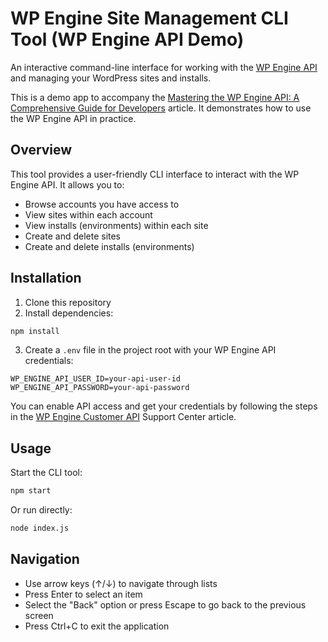 # WP Engine Site Management CLI Tool (WP Engine API Demo)

An interactive command-line interface for working with the [WP Engine API](https://wpengineapi.com/) and managing your WordPress sites and installs.

This is a demo app to accompany the [Mastering the WP Engine API: A Comprehensive Guide for Developers](https://wpengine.com/builders/mastering-the-wp-engine-api-a-comprehensive-guide-for-developers/) article. It demonstrates how to use the WP Engine API in practice.

## Overview

This tool provides a user-friendly CLI interface to interact with the WP Engine API. It allows you to:

- Browse accounts you have access to
- View sites within each account
- View installs (environments) within each site
- Create and delete sites
- Create and delete installs (environments)

## Installation

1. Clone this repository
2. Install dependencies:

```bash
npm install
```

3. Create a `.env` file in the project root with your WP Engine API credentials:

```
WP_ENGINE_API_USER_ID=your-api-user-id
WP_ENGINE_API_PASSWORD=your-api-password
```

You can enable API access and get your credentials by following the steps in the [WP Engine Customer API](https://wpengine.com/support/enabling-wp-engine-api/) Support Center article.

## Usage

Start the CLI tool:

```bash
npm start
```

Or run directly:

```bash
node index.js
```

## Navigation

- Use arrow keys (↑/↓) to navigate through lists
- Press Enter to select an item
- Select the "Back" option or press Escape to go back to the previous screen
- Press Ctrl+C to exit the application
